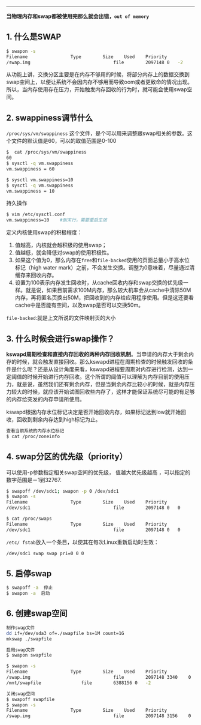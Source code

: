 



----------------

**当物理内存和swap都被使用完那么就会出错，`out of memory`**
##  1. 什么是SWAP

```bash
$ swapon -s
Filename				Type		Size	Used	Priority
/swap.img                              	file    	2097148	0	-2
```
从功能上讲，交换分区主要是在内存不够用的时候，将部分内存上的数据交换到swap空间上，以便让系统不会因内存不够用而导致oom或者更致命的情况出现。所以，当内存使用存在压力，开始触发内存回收的行为时，就可能会使用swap空间。

##  2. swappiness调节什么
 `/proc/sys/vm/swappiness` 这个文件，是个可以用来调整跟swap相关的参数。这个文件的默认值是60，可以的取值范围是0-100

```bash
$  cat /proc/sys/vm/swappiness
60
$ sysctl -q vm.swappiness
vm.swappiness = 60

$ sysctl vm.swappiness=10
$ sysctl -q vm.swappiness
vm.swappiness = 10
```
持久操作

```bash
$ vim /etc/sysctl.conf
vm.swappiness=10    #到末行，需要重启生效
```

定义内核使用swap的积极程度：

 1. 值越高，内核就会越积极的使用swap；
 2. 值越低，就会降低对swap的使用积极性。
 3. 如果这个值为0，那么内存在`free`和`file-backed`使用的页面总量小于高水位标记（high water
    mark）之前，不会发生交换。调整为0意味着，尽量通过清缓存来回收内存。
   4. 设置为100表示内存发生回收时，从cache回收内存和swap交换的优先级一样。就是说，如果目前需求100M内存，那么较大机率会从cache中清除50M内存，再将匿名页换出50M，把回收到的内存给应用程序使用。但是这还要看cache中是否能有空间，以及swap是否可以交换50m。

`file-backed`:就是上文所说的文件映射页的大小


##  3. 什么时候会进行swap操作？
**kswapd周期检查和直接内存回收的两种内存回收机制**。当申请的内存大于剩余内存的时候，就会触发直接回收。那么kswapd进程在周期检查的时候触发回收的条件是什么呢？还是从设计角度来看，kswapd进程要周期对内存进行检测，达到一定阈值的时候开始进行内存回收。这个所谓的阈值可以理解为内存目前的使用压力，就是说，虽然我们还有剩余内存，但是当剩余内存比较小的时候，就是内存压力较大的时候，就应该开始试图回收些内存了，这样才能保证系统尽可能的有足够的内存给突发的内存申请所使用。

kswapd根据内存水位标记决定是否开始回收内存，如果标记达到low就开始回收，回收到剩余内存达到high标记为止。

```bash
查看当前系统的内存水位标记
$ cat /proc/zoneinfo
```

##  4. swap分区的优先级（priority）
可以使用-p参数指定相关swap空间的优先级， 值越大优先级越高 ，可以指定的数字范围是－1到32767.

```bash
$ swapoff /dev/sdc1; swapon -p 0 /dev/sdc1
$ swapon -s
Filename				Type		Size	Used	Priority
/dev/sdc1                            	file    	2097148	0	0

$ cat /proc/swaps
Filename				Type		Size	Used	Priority
/dev/sdc1                            	file    	2097148	0	0
```

`/etc/ fstab`放入一个条目，以使其在每次Linux重新启动时生效：

```bash
/dev/sdc1 swap swap pri=0 0 0
```
##  5. 启停swap

```bash
$ swapoff -a  停止
$ swapon -a  启动
```
##  6. 创建swap空间

```bash
制作swap文件
dd if=/dev/sda3 of=./swapfile bs=1M count=1G
mkswap ./swapfile

启用swap文件
$ swapon swapfile

$ swapon -s
Filename				Type		Size	Used	Priority
/swap.img                              	file    	2097148	3340	0
/mnt/swapfile           	file    	6388156	0	-2

关闭swap空间
$ swapoff swapfile
$ swapon -s
Filename				Type		Size	Used	Priority
/swap.img                              	file    	2097148	3156	0

```

